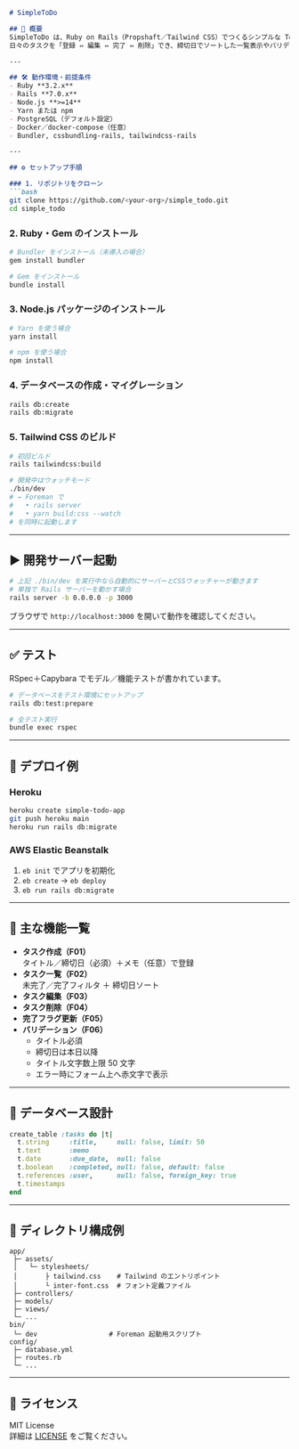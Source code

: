 ```markdown
# SimpleToDo

## 🚀 概要
SimpleToDo は、Ruby on Rails（Propshaft／Tailwind CSS）でつくるシンプルな ToDo リストアプリケーションです。  
日々のタスクを「登録 ⇔ 編集 ⇔ 完了 ⇔ 削除」でき、締切日でソートした一覧表示やバリデーション機能を備えています。

---

## 🛠️ 動作環境・前提条件
- Ruby **3.2.x**
- Rails **7.0.x**
- Node.js **>=14**
- Yarn または npm
- PostgreSQL（デフォルト設定）
- Docker／docker-compose（任意）
- Bundler, cssbundling‑rails, tailwindcss‑rails  

---

## ⚙️ セットアップ手順

### 1. リポジトリをクローン
```bash
git clone https://github.com/<your-org>/simple_todo.git
cd simple_todo
```

### 2. Ruby・Gem のインストール
```bash
# Bundler をインストール（未導入の場合）
gem install bundler

# Gem をインストール
bundle install
```

### 3. Node.js パッケージのインストール
```bash
# Yarn を使う場合
yarn install

# npm を使う場合
npm install
```

### 4. データベースの作成・マイグレーション
```bash
rails db:create
rails db:migrate
```

### 5. Tailwind CSS のビルド
```bash
# 初回ビルド
rails tailwindcss:build

# 開発中はウォッチモード
./bin/dev
# → Foreman で
#   • rails server
#   • yarn build:css --watch
# を同時に起動します
```

---

## ▶️ 開発サーバー起動
```bash
# 上記 ./bin/dev を実行中なら自動的にサーバーとCSSウォッチャーが動きます
# 単独で Rails サーバーを動かす場合
rails server -b 0.0.0.0 -p 3000
```
ブラウザで `http://localhost:3000` を開いて動作を確認してください。

---

## ✅ テスト
RSpec＋Capybara でモデル／機能テストが書かれています。
```bash
# データベースをテスト環境にセットアップ
rails db:test:prepare

# 全テスト実行
bundle exec rspec
```

---

## 🚩 デプロイ例

### Heroku
```bash
heroku create simple-todo-app
git push heroku main
heroku run rails db:migrate
```

### AWS Elastic Beanstalk
1. `eb init` でアプリを初期化  
2. `eb create` → `eb deploy`  
3. `eb run rails db:migrate`

---

## 📝 主な機能一覧
- **タスク作成（F01）**  
  タイトル／締切日（必須）＋メモ（任意）で登録  
- **タスク一覧（F02）**  
  未完了／完了フィルタ ＋ 締切日ソート  
- **タスク編集（F03）**  
- **タスク削除（F04）**  
- **完了フラグ更新（F05）**  
- **バリデーション（F06）**  
  - タイトル必須  
  - 締切日は本日以降  
  - タイトル文字数上限 50 文字  
  - エラー時にフォーム上へ赤文字で表示  

---

## 💾 データベース設計
```ruby
create_table :tasks do |t|
  t.string     :title,     null: false, limit: 50
  t.text       :memo
  t.date       :due_date,  null: false
  t.boolean    :completed, null: false, default: false
  t.references :user,      null: false, foreign_key: true
  t.timestamps
end
```

---

## 📂 ディレクトリ構成例
```
app/
 ├─ assets/
 │   └─ stylesheets/
 │       ├ tailwind.css    # Tailwind のエントリポイント
 │       └ inter-font.css  # フォント定義ファイル
 ├─ controllers/
 ├─ models/
 ├─ views/
 └─ ...
bin/
 └─ dev                  # Foreman 起動用スクリプト
config/
 ├─ database.yml
 ├─ routes.rb
 └─ ...
```

---

## 📄 ライセンス
MIT License  
詳細は [LICENSE](./LICENSE) をご覧ください。
```